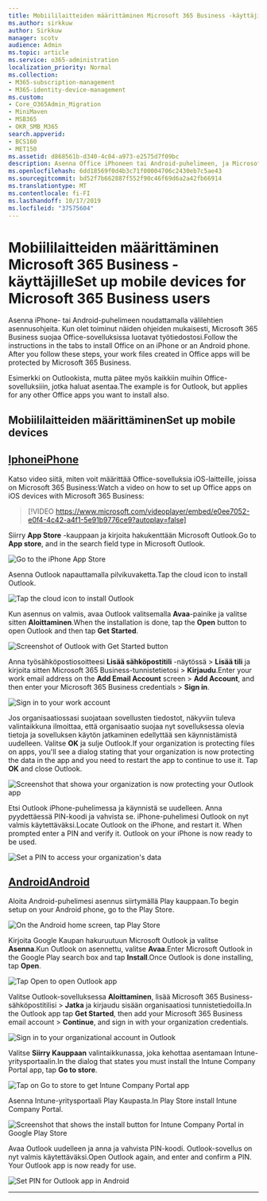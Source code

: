 ```yaml
---
title: Mobiililaitteiden määrittäminen Microsoft 365 Business -käyttäjille
ms.author: sirkkuw
author: Sirkkuw
manager: scotv
audience: Admin
ms.topic: article
ms.service: o365-administration
localization_priority: Normal
ms.collection:
- M365-subscription-management
- M365-identity-device-management
ms.custom:
- Core_O365Admin_Migration
- MiniMaven
- MSB365
- OKR_SMB_M365
search.appverid:
- BCS160
- MET150
ms.assetid: d868561b-d340-4c04-a973-e2575d7f09bc
description: Asenna Office iPhoneen tai Android-puhelimeen, ja Microsoft 365 Business suojaa työtiedostojasi Office-sovelluksissa.
ms.openlocfilehash: 6dd18569f0d4b3c71f00004706c2430eb7c5ae43
ms.sourcegitcommit: bd52f7b662887f552f90c46f69d6a2a42fb66914
ms.translationtype: MT
ms.contentlocale: fi-FI
ms.lasthandoff: 10/17/2019
ms.locfileid: "37575604"
---
```

# <a name="set-up-mobile-devices-for-microsoft-365-business-users"></a><span data-ttu-id="c33b5-103">Mobiililaitteiden määrittäminen Microsoft 365 Business -käyttäjille</span><span class="sxs-lookup"><span data-stu-id="c33b5-103">Set up mobile devices for Microsoft 365 Business users</span></span>

<span data-ttu-id="c33b5-p101">Asenna iPhone- tai Android-puhelimeen noudattamalla välilehtien asennusohjeita. Kun olet toiminut näiden ohjeiden mukaisesti, Microsoft 365 Business suojaa Office-sovelluksissa luotavat työtiedostosi.</span><span class="sxs-lookup"><span data-stu-id="c33b5-p101">Follow the instructions in the tabs to install Office on an iPhone or an Android phone. After you follow these steps, your work files created in Office apps will be protected by Microsoft 365 Business.</span></span>

  
<span data-ttu-id="c33b5-106">Esimerkki on Outlookista, mutta pätee myös kaikkiin muihin Office-sovelluksiiin, jotka haluat asentaa.</span><span class="sxs-lookup"><span data-stu-id="c33b5-106">The example is for Outlook, but applies for any other Office apps you want to install also.</span></span>
  
## <a name="set-up-mobile-devices"></a><span data-ttu-id="c33b5-107">Mobiililaitteiden määrittäminen</span><span class="sxs-lookup"><span data-stu-id="c33b5-107">Set up mobile devices</span></span>

## <a name="iphonetabiphone"></a>[<span data-ttu-id="c33b5-108">Iphone</span><span class="sxs-lookup"><span data-stu-id="c33b5-108">iPhone</span></span>](#tab/iPhone)
  
<span data-ttu-id="c33b5-109">Katso video siitä, miten voit määrittää Office-sovelluksia iOS-laitteille, joissa on Microsoft 365 Business:</span><span class="sxs-lookup"><span data-stu-id="c33b5-109">Watch a video on how to set up Office apps on iOS devices with Microsoft 365 Business:</span></span>

> [!VIDEO https://www.microsoft.com/videoplayer/embed/e0ee7052-e0f4-4c42-a4f1-5e91b9776ce9?autoplay=false] 

<span data-ttu-id="c33b5-110">Siirry **App Store** -kauppaan ja kirjoita hakukenttään Microsoft Outlook.</span><span class="sxs-lookup"><span data-stu-id="c33b5-110">Go to **App store**, and in the search field type in Microsoft Outlook.</span></span>
  
![Go to the iPhone App Store](media/886913de-76e5-4883-8ed0-4eb3ec06188f.png)
  
<span data-ttu-id="c33b5-112">Asenna Outlook napauttamalla pilvikuvaketta.</span><span class="sxs-lookup"><span data-stu-id="c33b5-112">Tap the cloud icon to install Outlook.</span></span>
  
![Tap the cloud icon to install Outlook](media/665e1620-948a-4ab8-b914-dca49530142c.png)
  
<span data-ttu-id="c33b5-114">Kun asennus on valmis, avaa Outlook valitsemalla **Avaa**-painike ja valitse sitten **Aloittaminen**.</span><span class="sxs-lookup"><span data-stu-id="c33b5-114">When the installation is done, tap the **Open** button to open Outlook and then tap **Get Started**.</span></span>
  
![Screenshot of Outlook with Get Started button](media/005bedec-ae50-4d75-b3bb-e7cef9e2561c.png)
  
<span data-ttu-id="c33b5-116">Anna työsähköpostiosoitteesi **Lisää sähköpostitili** -näytössä \> **Lisää tili** ja kirjoita sitten Microsoft 365 Business-tunnistetietosi \> **Kirjaudu**.</span><span class="sxs-lookup"><span data-stu-id="c33b5-116">Enter your work email address on the **Add Email Account** screen \> **Add Account**, and then enter your Microsoft 365 Business credentials \> **Sign in**.</span></span>
  
![Sign in to your work account](media/3cef1fb5-7bec-4d3d-8542-872b731ce19f.png)
  
<span data-ttu-id="c33b5-p102">Jos organisaatiossasi suojataan sovellusten tiedostot, näkyviin tuleva valintaikkuna ilmoittaa, että organisaatio suojaa nyt sovelluksessa olevia tietoja ja sovelluksen käytön jatkaminen edellyttää sen käynnistämistä uudelleen. Valitse **OK** ja sulje Outlook.</span><span class="sxs-lookup"><span data-stu-id="c33b5-p102">If your organization is protecting files on apps, you'll see a dialog stating that your organization is now protecting the data in the app and you need to restart the app to continue to use it. Tap **OK** and close Outlook.</span></span> 
  
![Screenshot that showa your organization is now protecting your Outlook app](media/fb4c1c84-b1e9-42e1-8070-c13dcf79fb09.png)
  
<span data-ttu-id="c33b5-p103">Etsi Outlook iPhone-puhelimessa ja käynnistä se uudelleen. Anna pyydettäessä PIN-koodi ja vahvista se. iPhone-puhelimesi Outlook on nyt valmis käytettäväksi.</span><span class="sxs-lookup"><span data-stu-id="c33b5-p103">Locate Outlook on the iPhone, and restart it. When prompted enter a PIN and verify it. Outlook on your iPhone is now ready to be used.</span></span>
  
![Set a PIN to access your organization's data](media/64f2630b-3164-47a4-9dd6-ca0c29ed5fb3.png)
  
## <a name="androidtabandroid"></a>[<span data-ttu-id="c33b5-125">Android</span><span class="sxs-lookup"><span data-stu-id="c33b5-125">Android</span></span>](#tab/Android)
  
<span data-ttu-id="c33b5-126">Aloita Android-puhelimesi asennus siirtymällä Play kauppaan.</span><span class="sxs-lookup"><span data-stu-id="c33b5-126">To begin setup on your Android phone, go to the Play Store.</span></span>
  
![On the Android home screen, tap Play Store](media/93df88e7-c778-40e1-b35e-868ca6e97f6c.png)
  
<span data-ttu-id="c33b5-128">Kirjoita Google Kaupan hakuruutuun Microsoft Outlook ja valitse **Asenna**.Kun Outlook on asennettu, valitse **Avaa**.</span><span class="sxs-lookup"><span data-stu-id="c33b5-128">Enter Microsoft Outlook in the Google Play search box and tap **Install**.Once Outlook is done installing, tap **Open**.</span></span>
  
![Tap Open to open Outlook app](media/8b4c5937-8875-4b5a-a5b6-b8c6c9cd6240.png)
  
<span data-ttu-id="c33b5-130">Valitse Outlook-sovelluksessa **Aloittaminen**, lisää Microsoft 365 Business-sähköpostitilisi \> **Jatka** ja kirjaudu sisään organisaatiosi tunnistetiedoilla.</span><span class="sxs-lookup"><span data-stu-id="c33b5-130">In the Outlook app tap **Get Started**, then add your Microsoft 365 Business email account \> **Continue**, and sign in with your organization credentials.</span></span>
  
![Sign in to your organizational account in Outlook](media/18f67c66-4bab-4b99-94bd-080839312e29.png)
  
<span data-ttu-id="c33b5-132">Valitse **Siirry Kauppaan** valintaikkunassa, joka kehottaa asentamaan Intune-yritysportaalin.</span><span class="sxs-lookup"><span data-stu-id="c33b5-132">In the dialog that states you must install the Intune Company Portal app, tap **Go to store**.</span></span>
  
![Tap on Go to store to get Intune Company Portal app](media/a702d712-5622-45dd-a511-b1adaee63071.png)
  
<span data-ttu-id="c33b5-134">Asenna Intune-yritysportaali Play Kaupasta.</span><span class="sxs-lookup"><span data-stu-id="c33b5-134">In Play Store install Intune Company Portal.</span></span>
  
![Screenshot that shows the install button for Intune Company Portal in Google Play Store](media/5e0408f2-3f37-44dd-80ed-13ca2ac6df0c.png)
  
<span data-ttu-id="c33b5-p104">Avaa Outlook uudelleen ja anna ja vahvista PIN-koodi. Outlook-sovellus on nyt valmis käytettäväksi.</span><span class="sxs-lookup"><span data-stu-id="c33b5-p104">Open Outlook again, and enter and confirm a PIN. Your Outlook app is now ready for use.</span></span>
  
![Set  PIN for Outlook app in Android](media/edb91afb-f1ed-451a-bc6b-8ccba664e055.png)
  
---


